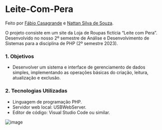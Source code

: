 # Leite-Com-Pera

Feito por [Fábio Casagrande](https://github.com/fabin0casa) e [Nattan Silva de Souza](https://github.com/EthanHueh).

O projeto consiste em um site da Loja de Roupas fictícia “Leite com Pera”. Desenvolvido no nosso 2º semestre de Análise e Desenvolvimento de Sistemas para a disciplina de PHP (2º semestre 2023).

### 1. Objetivos
- Desenvolver um sistema e interface de gerenciamento de dados simples, implementando as operações básicas do criação, leitura, atualização e exclusão.

### 2. Tecnologias Utilizadas
- Linguagem de programação PHP.
- Servidor web local: USBWebServer.
- Editor de código: Visual Studio Code ou similar.

![image](https://github.com/user-attachments/assets/666ea910-c3f4-4bf8-bb60-c61fa6b1d9c2)